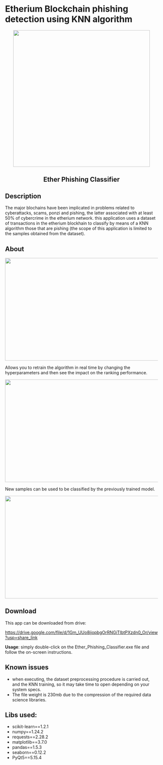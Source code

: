# Etherium Blockchain phishing detection using KNN algorithm

<p align="center">
  <img src="https://user-images.githubusercontent.com/34092193/219829292-d6555e66-b002-45de-ad59-3e14a2016dfe.png" width="450" />
  <h2 align="center">Ether Phishing Classifier</h2>
</p>

## Description

The major blochains have been implicated in problems related to cyberattacks, scams, ponzi and pishing, the latter associated with at least 50% of cybercrime in the etherium network. this application uses a dataset of transactions in the etherium blockhain to classify by means of a KNN algorithm those that are pishing (the scope of this application is limited to the samples obtained from the dataset).

## About

<img src="https://user-images.githubusercontent.com/34092193/219829210-641c9419-77fd-41ca-b234-da363bdd40d8.gif" width="600" height="338"/>

Allows you to retrain the algorithm in real time by changing the hyperparameters and then see the impact on the ranking performance.

<img src="https://user-images.githubusercontent.com/34092193/219829211-a05ba0ce-51fe-4afb-9b54-4e2955df92c8.gif" width="600" height="338"/>

New samples can be used to be classified by the previously trained model.

<img src="https://user-images.githubusercontent.com/34092193/219829207-8f49d404-e06d-4deb-ab71-86f7fb9fad90.gif" width="600" height="338"/>

## Download

This app can be downloaded from drive:

https://drive.google.com/file/d/1Gm_UUo8ijopbgOrRNGiTIbtPXzdn0_Or/view?usp=share_link

**Usage**: simply double-click on the Ether_Phishing_Classifier.exe file and follow the on-screen instructions.

## Known issues

- when executing, the dataset preprocessing procedure is carried out, and the KNN training, so it may take time to open depending on your system specs.
- The file weight is 230mb due to the compression of the required data science libraries.

## Libs used:

- scikit-learn==1.2.1
- numpy==1.24.2
- requests==2.28.2
- matplotlib==3.7.0
- pandas==1.5.3
- seaborn==0.12.2
- PyQt5==5.15.4
